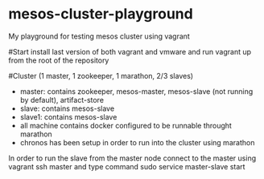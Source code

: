 # mesos-cluster-playground
My playground for testing mesos cluster using vagrant

#Start
install last version of both vagrant and vmware and run vagrant up from the root of the repository


#Cluster (1 master, 1 zookeeper, 1 marathon, 2/3 slaves)
- master: contains zookeeper, mesos-master, mesos-slave (not running by default), artifact-store
- slave: contains mesos-slave
- slave1: contains mesos-slave
- all machine contains docker configured to be runnable throught marathon
- chronos has been setup in order to run into the cluster using marathon

In order to run the slave from the master node connect to the master using vagrant ssh master and type command sudo service master-slave start
